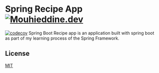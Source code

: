 # Spring Recipe App [![Mouhieddine.dev](https://circleci.com/gh/BIRSAx2/spring-recipe-app.svg?style=svg)](https://app.circleci.com/pipelines/github/BIRSAx2/spring-recipe-app)
[![codecov](https://codecov.io/gh/BIRSAx2/spring-recipe-app/branch/master/graph/badge.svg?token=IM72YOAF9D)](https://codecov.io/gh/BIRSAx2/spring-recipe-app)
Spring Boot Recipe app is an application built with spring boot as part of my learning process of the Spring Framework.

## License
[MIT](https://choosealicense.com/licenses/mit/)